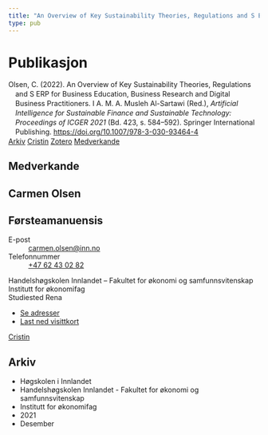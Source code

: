```yaml
---
title: "An Overview of Key Sustainability Theories, Regulations and S ERP for Business Education, Business Research and Digital Business Practitioners"
type: pub
---
```

<h1>Publikasjon</h1>
<article id="csl-bib-container-RHM6YTTD" class="csl-bib-container">
  <div class="csl-bib-body" style="line-height: 1.35; padding-left: 1em; text-indent:-1em;">
  <div class="csl-entry">Olsen, C. (2022). An Overview of Key Sustainability Theories, Regulations and S ERP for Business Education, Business Research and Digital Business Practitioners. I A. M. A. Musleh Al-Sartawi (Red.), <i>Artificial Intelligence for Sustainable Finance and Sustainable Technology: Proceedings of ICGER 2021</i> (Bd. 423, s. 584&#x2013;592). Springer International Publishing. <a href="https://doi.org/10.1007/978-3-030-93464-4">https://doi.org/10.1007/978-3-030-93464-4</a></div>
</div>
  <div class="csl-bib-buttons">
    <a href="#taxonomy-article-RHM6YTTD" class="csl-bib-button">Arkiv</a>
    <a href="https://app.cristin.no/results/show.jsf?id=1965536" alt="Cristin URL" class="csl-bib-button">Cristin</a>
    <a href="http://zotero.org/groups/5022929/items/RHM6YTTD" alt="Zotero URL" class="csl-bib-button">Zotero</a>
    <a href="#contributors-article-RHM6YTTD" class="csl-bib-button">Medverkande</a>
  </div>
  <div id="csl-bib-meta-container-RHM6YTTD"></div>
</article>
<div id="csl-bib-meta-RHM6YTTD" class="csl-bib-meta">
  <article id="contributors-article-RHM6YTTD" class="contributors-article">
    <h1>Medverkande</h1>
    <div class="personas">
<div class="vrtx-hinn-person-card">
<div class="photo">
<i class="lar la-user-circle missing-person"></i>
</div>
<div class="info">
<hgroup><h1>Carmen Olsen</h1>
<h2>Førsteamanuensis</h2>
</hgroup><dl>
<dt>E-post</dt>
<dd>
<a href="mailto:carmen.olsen@inn.no">carmen.olsen@inn.no</a>
</dd>
<dt>Telefonnummer</dt>
<dd><a href="tel:+4762430282">
+47 62 43 02 82
</a></dd>
</dl>
<p>
Handelshøgskolen Innlandet – Fakultet for økonomi og samfunnsvitenskap<br>
Institutt for økonomifag<br>
Studiested Rena
</p>
<ul class="vrtx-hinn-links">
<li><a href="https://www.inn.no/finn-en-ansatt/carmen-olsen.html#vrtx-hinn-addresses">Se adresser</a></li>
<li><a href="https://www.inn.no/finn-en-ansatt/carmen-olsen.html?vrtx=vcf">Last ned visittkort</a></li>
</ul>
</div>
</div>
<a href="https://app.cristin.no/persons/show.jsf?id=395616" alt="Cristin URL" class="personas-cristin">Cristin</a>
</div>
  </article>
  <article id="taxonomy-article-RHM6YTTD" class="taxonomy-article">
    <h1>Arkiv</h1>
    <ul>
      <li>Høgskolen i Innlandet</li>
      <li>Handelshøgskolen Innlandet - Fakultet for økonomi og samfunnsvitenskap</li>
      <li>Institutt for økonomifag</li>
      <li>2021</li>
      <li>Desember</li>
    </ul>
  </article>
</div>

